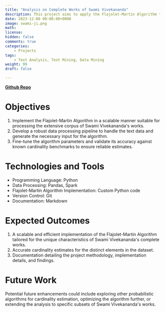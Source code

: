 ```yaml
---
title: "Analysis on Complete Works of Swami Vivekananda"
description: This project aims to apply the Flajolet-Martin Algorithm to estimate the cardinality of unique elements in the entire collection of Swami Vivekananda's complete works. The Flajolet-Martin Algorithm is a probabilistic method commonly used for large-scale data sets, providing an efficient way to estimate the number of distinct elements without needing to store them explicitly.
date: 2023-12-08 00:00:00+0000
image: swami-ji.png
math: 
license: 
hidden: false
comments: true
categories:
    - Projects
tags:
    - Text Analysis, Text Mining, Data Mining
weight: 99 
draft: false

---
```

**[Github Repo](https://github.com/U77w41/Analysis-on-Complete-Works-of-Swami-Vivekananda/)**

# Objectives
1. Implement the Flajolet-Martin Algorithm in a scalable manner suitable for processing the extensive corpus of Swami Vivekananda's works.
2. Develop a robust data processing pipeline to handle the text data and generate the necessary input for the algorithm.
3. Fine-tune the algorithm parameters and validate its accuracy against known cardinality benchmarks to ensure reliable estimates.

# Technologies and Tools
- Programming Language: Python
- Data Processing: Pandas, Spark
- Flajolet-Martin Algorithm Implementation: Custom Python code
- Version Control: Git
- Documentation: Markdown

# Expected Outcomes
1. A scalable and efficient implementation of the Flajolet-Martin Algorithm tailored for the unique characteristics of Swami Vivekananda's complete works.
2. Accurate cardinality estimates for the distinct elements in the dataset.
3. Documentation detailing the project methodology, implementation details, and findings.

# Future Work
Potential future enhancements could include exploring other probabilistic algorithms for cardinality estimation, optimizing the algorithm further, or extending the analysis to specific subsets of Swami Vivekananda's works.